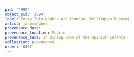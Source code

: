 ```yaml
---
pid: '4999'
object_pid: '3094'
label: Entry Into Noah's Ark (London, Wellington Museum)
artist: janbrueghel
provenance_date:
provenance_location: Madrid
provenance_text: In dining room of the Spanish Infanta
collection: provenance
order: '0407'
---
```


